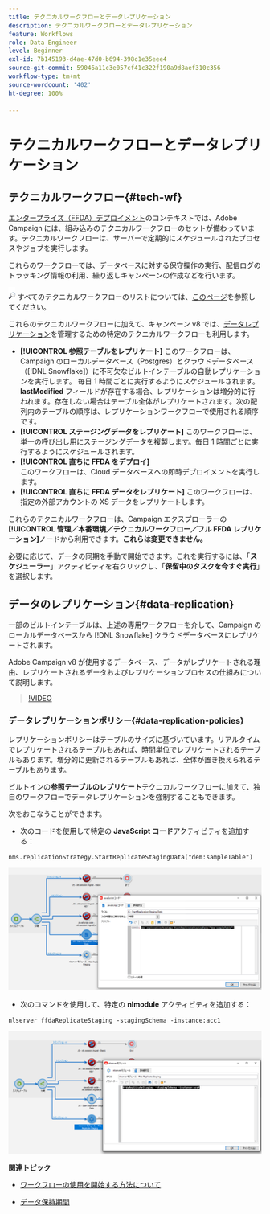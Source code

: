 ```yaml
---
title: テクニカルワークフローとデータレプリケーション
description: テクニカルワークフローとデータレプリケーション
feature: Workflows
role: Data Engineer
level: Beginner
exl-id: 7b145193-d4ae-47d0-b694-398c1e35eee4
source-git-commit: 59046a11c3e057cf41c322f190a9d8aef310c356
workflow-type: tm+mt
source-wordcount: '402'
ht-degree: 100%

---
```


# テクニカルワークフローとデータレプリケーション

## テクニカルワークフロー{#tech-wf}

[エンタープライズ（FFDA）デプロイメント](enterprise-deployment.md)のコンテキストでは、Adobe Campaign には、組み込みのテクニカルワークフローのセットが備わっています。テクニカルワークフローは、サーバーで定期的にスケジュールされたプロセスやジョブを実行します。

これらのワークフローでは、データベースに対する保守操作の実行、配信ログのトラッキング情報の利用、繰り返しキャンペーンの作成などを行います。

![](../assets/do-not-localize/glass.png) すべてのテクニカルワークフローのリストについては、[このページ](https://experienceleague.adobe.com/docs/campaign/automation/workflows/introduction/wf-type/technical-workflows.html?lang=ja)を参照してください。

これらのテクニカルワークフローに加えて、キャンペーン v8 では、[データレプリケーション](#data-replication)を管理するための特定のテクニカルワークフローも利用します。

* **[!UICONTROL 参照テーブルをレプリケート]**
このワークフローは、Campaign のローカルデータベース（Postgres）とクラウドデータベース（[!DNL Snowflake]）に不可欠なビルトインテーブルの自動レプリケーションを実行します。
毎日 1 時間ごとに実行するようにスケジュールされます。**lastModified** フィールドが存在する場合、レプリケーションは増分的に行われます。存在しない場合はテーブル全体がレプリケートされます。次の配列内のテーブルの順序は、レプリケーションワークフローで使用される順序です。
* **[!UICONTROL ステージングデータをレプリケート]**
このワークフローは、単一の呼び出し用にステージングデータを複製します。毎日 1 時間ごとに実行するようにスケジュールされます。
* **[!UICONTROL 直ちに FFDA をデプロイ]**\
   このワークフローは、Cloud データベースへの即時デプロイメントを実行します。
* **[!UICONTROL 直ちに FFDA データをレプリケート]**
このワークフローは、指定の外部アカウントの XS データをレプリケートします。

これらのテクニカルワークフローは、Campaign エクスプローラーの&#x200B;**[!UICONTROL 管理／本番環境／テクニカルワークフロー／フル FFDA レプリケーション]**&#x200B;ノードから利用できます。**これらは変更できません。**

必要に応じて、データの同期を手動で開始できます。これを実行するには、「**スケジューラー**」アクティビティを右クリックし、「**保留中のタスクを今すぐ実行**」を選択します。

## データのレプリケーション{#data-replication}

一部のビルトインテーブルは、上述の専用ワークフローを介して、Campaign のローカルデータベースから [!DNL Snowflake] クラウドデータベースにレプリケートされます。


Adobe Campaign v8 が使用するデータベース、データがレプリケートされる理由、レプリケートされるデータおよびレプリケーションプロセスの仕組みについて説明します。

>[!VIDEO](https://video.tv.adobe.com/v/334460?quality=12)


### データレプリケーションポリシー{#data-replication-policies}

レプリケーションポリシーはテーブルのサイズに基づいています。リアルタイムでレプリケートされるテーブルもあれば、時間単位でレプリケートされるテーブルもあります。増分的に更新されるテーブルもあれば、全体が置き換えられるテーブルもあります。

ビルトインの&#x200B;**参照テーブルのレプリケート**テクニカルワークフローに加えて、独自のワークフローでデータレプリケーションを強制することもできます。


次をおこなうことができます。

* 次のコードを使用して特定の **JavaScript コード**&#x200B;アクティビティを追加する：

```
nms.replicationStrategy.StartReplicateStagingData("dem:sampleTable")
```

![](assets/jscode.png)


* 次のコマンドを使用して、特定の **nlmodule** アクティビティを追加する：

```
nlserver ffdaReplicateStaging -stagingSchema -instance:acc1
```

![](assets/nlmodule.png)


**関連トピック**

* [ワークフローの使用を開始する方法について](https://experienceleague.adobe.com/docs/campaign/automation/workflows/introduction/about-workflows.html?lang=ja)

* [データ保持期間](../dev/datamodel-best-practices.md#data-retention)
